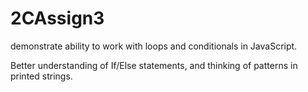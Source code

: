 # 2CAssign3
demonstrate ability to work with loops and conditionals in JavaScript.

Better understanding of If/Else statements, and thinking of patterns in printed strings.
